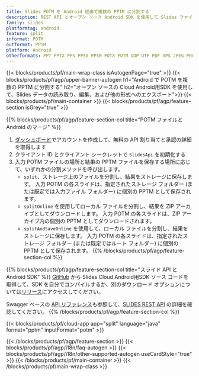 ```yaml
---
title: Slides POTM を Android 経由で複数の PPTM に分割する
description: REST API とオープン ソース Android SDK を使用して Slides ファイルをスライドに分割する
family: slides
platformtag: android
feature: split
informat: POTM
outformat: PPTM
platform: Android
otherformats: PPT PPTX PPS PPSX PPSM POTX POTM ODP OTP PDF XPS JPEG PNG BMP TIFF SVG HTML5 GIF XAML
---
```


{{< blocks/products/pf/main-wrap-class isAutogenPage="true" >}}
{{< blocks/products/pf/agp/upper-banner-autogen h1="Android で POTM を複数の PPTM に分割する" h2="オープン ソースの Cloud Android用SDK を使用して、Slides データの読み取り、編集、および他の形式へのエクスポート">}}
{{< blocks/products/pf/main-container >}}
{{< blocks/products/pf/agp/feature-section isGrey="true" >}}

{{% blocks/products/pf/agp/feature-section-col title="POTM ファイルと Android のマージ" %}}
1. <a href="https://dashboard.aspose.cloud/">ダッシュボード</a>でアカウントを作成して、無料の API 割り当てと承認の詳細を取得します
1. クライアント ID とクライアント シークレットで ```SlidesApi``` を初期化する
1. 入力 POTM ファイルの場所と結果の PPTM ファイルを保存する場所に応じて、いずれかの分割メソッドを呼び出します。
    - ```split```、ストレージ上のファイルを分割し、結果をストレージに保存します。 入力 POTM の各スライドは、指定されたストレージ フォルダー (または既定では入力ファイル フォルダー) に個別の PPTM として保存されます。
    - ```splitOnline``` を使用してローカル ファイルを分割し、結果を ZIP アーカイブとしてダウンロードします。 入力 POTM の各スライドは、ZIP アーカイブ内の個別の PPTM としてダウンロードされます。
    - ```splitAndSaveOnline``` を使用して、ローカル ファイルを分割し、結果をストレージに保存します。 入力 POTM の各スライドは、指定されたストレージ フォルダー (または既定ではルート フォルダー) に個別の PPTM として保存されます。
{{% /blocks/products/pf/agp/feature-section-col %}}

{{% blocks/products/pf/agp/feature-section-col title="スライド API と Android SDK" %}}
[GitHub](https://github.com/aspose-slides-cloud/aspose-slides-cloud-android) から Slides Cloud Android用SDK ソース コードを取得して、SDK を自分でコンパイルするか、別のダウンロード オプションについては[リリース](https://releases.aspose.cloud/)にアクセスしてください。

Swagger ベースの [API リファレンス](https://apireference.aspose.cloud/slides/)も参照して、[SLIDES REST API](https://products.aspose.cloud/slides/curl/) の詳細を確認してください。
{{% /blocks/products/pf/agp/feature-section-col %}}

{{< blocks/products/pf/cloud-app app="split" language="java" format="pptm" inputFormat="potm" >}}

{{< /blocks/products/pf/agp/feature-section >}}
{{< blocks/products/pf/agp/i18n/faq-autogen >}}
{{< blocks/products/pf/agp/i18n/other-supported-autogen useCardStyle="true" >}}
{{< /blocks/products/pf/main-container >}}
{{< /blocks/products/pf/main-wrap-class >}}